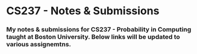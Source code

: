 # CS237 - Notes & Submissions

### My notes & submissions for CS237 - Probability in Computing taught at Boston University. Below links will be updated to various assignemtns.
